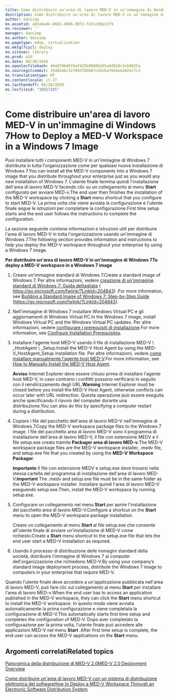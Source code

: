 ```yaml
---
title: Come distribuire un'area di lavoro MED-V in un'immagine di Windows 7
description: Come distribuire un'area di lavoro MED-V in un'immagine di Windows 7
author: dansimp
ms.assetid: a83aba4e-8681-4906-9872-f431c0bb15f9
ms.reviewer: ''
manager: dansimp
ms.author: dansimp
ms.pagetype: mdop, virtualization
ms.mktglfcycl: deploy
ms.sitesec: library
ms.prod: w10
ms.date: 08/30/2016
ms.openlocfilehash: 49dd796d6f6af425b9000b595a0d828c3cb0035a
ms.sourcegitcommit: 354664bc527d93f80687cd2eba70d1eea024c7c3
ms.translationtype: MT
ms.contentlocale: it-IT
ms.lasthandoff: 06/26/2020
ms.locfileid: "10827285"
---
```

# <span data-ttu-id="362ac-103">Come distribuire un'area di lavoro MED-V in un'immagine di Windows 7</span><span class="sxs-lookup"><span data-stu-id="362ac-103">How to Deploy a MED-V Workspace in a Windows 7 Image</span></span>


<span data-ttu-id="362ac-104">Puoi installare tutti i componenti MED-V in un'immagine di Windows 7 distribuita in tutta l'organizzazione come per qualsiasi nuova installazione di Windows 7.</span><span class="sxs-lookup"><span data-stu-id="362ac-104">You can install all the MED-V components into a Windows 7 image that you distribute throughout your enterprise just as you would any new installation of Windows 7.</span></span> <span data-ttu-id="362ac-105">L'utente finale termina quindi l'installazione dell'area di lavoro MED-V facendo clic su un collegamento al menu **Start** configurato per avviare MED-v.</span><span class="sxs-lookup"><span data-stu-id="362ac-105">The end user then finishes the installation of the MED-V workspace by clicking a **Start** menu shortcut that you configure to start MED-V.</span></span> <span data-ttu-id="362ac-106">La prima volta che viene avviata la configurazione e l'utente finale segue le istruzioni per completare la configurazione.</span><span class="sxs-lookup"><span data-stu-id="362ac-106">First time setup starts and the end user follows the instructions to complete the configuration.</span></span>

<span data-ttu-id="362ac-107">La sezione seguente contiene informazioni e istruzioni utili per distribuire l'area di lavoro MED-V in tutta l'organizzazione usando un'immagine di Windows 7.</span><span class="sxs-lookup"><span data-stu-id="362ac-107">The following section provides information and instructions to help you deploy the MED-V workspace throughout your enterprise by using a Windows 7 image.</span></span>

**<span data-ttu-id="362ac-108">Per distribuire un'area di lavoro MED-V in un'immagine di Windows 7</span><span class="sxs-lookup"><span data-stu-id="362ac-108">To deploy a MED-V workspace in a Windows 7 image</span></span>**

1.  <span data-ttu-id="362ac-109">Creare un'immagine standard di Windows 7.</span><span class="sxs-lookup"><span data-stu-id="362ac-109">Create a standard image of Windows 7.</span></span> <span data-ttu-id="362ac-110">Per altre informazioni, vedere [creazione di un'immagine standard di Windows 7: Guida dettagliata](https://go.microsoft.com/fwlink/?LinkId=204843) ( https://go.microsoft.com/fwlink/?LinkId=204843) .</span><span class="sxs-lookup"><span data-stu-id="362ac-110">For more information, see [Building a Standard Image of Windows 7: Step-by-Step Guide](https://go.microsoft.com/fwlink/?LinkId=204843) (https://go.microsoft.com/fwlink/?LinkId=204843).</span></span>

2.  <span data-ttu-id="362ac-111">Nell'immagine di Windows 7 installare Windows Virtual PC e gli aggiornamenti di Windows Virtual PC.</span><span class="sxs-lookup"><span data-stu-id="362ac-111">In the Windows 7 image, install Windows Virtual PC and the Windows Virtual PC updates.</span></span> <span data-ttu-id="362ac-112">Per altre informazioni, vedere [configurare i prerequisiti di installazione](configure-installation-prerequisites.md).</span><span class="sxs-lookup"><span data-stu-id="362ac-112">For more information, see [Configure Installation Prerequisites](configure-installation-prerequisites.md).</span></span>

3.  <span data-ttu-id="362ac-113">Installare l'agente host MED-V usando il file di installazione MED-V \ _HostAgent \ _Setup.</span><span class="sxs-lookup"><span data-stu-id="362ac-113">Install the MED-V Host Agent by using the MED-V\_HostAgent\_Setup installation file.</span></span> <span data-ttu-id="362ac-114">Per altre informazioni, vedere [come installare manualmente l'agente host MED-V](how-to-manually-install-the-med-v-host-agent.md).</span><span class="sxs-lookup"><span data-stu-id="362ac-114">For more information, see [How to Manually Install the MED-V Host Agent](how-to-manually-install-the-med-v-host-agent.md).</span></span>

    <span data-ttu-id="362ac-115">**Avviso**  Internet Explorer deve essere chiuso prima di installare l'agente host MED-V, in caso contrario i conflitti possono verificarsi in seguito con il reindirizzamento degli URL.</span><span class="sxs-lookup"><span data-stu-id="362ac-115">**Warning** Internet Explorer must be closed before you install the MED-V Host Agent, otherwise conflicts can occur later with URL redirection.</span></span> <span data-ttu-id="362ac-116">Questa operazione può essere eseguita anche specificando il riavvio del computer durante una distribuzione.</span><span class="sxs-lookup"><span data-stu-id="362ac-116">You can also do this by specifying a computer restart during a distribution.</span></span>

     

4.  <span data-ttu-id="362ac-117">Copiare i file del pacchetto dell'area di lavoro MED-V nell'immagine di Windows 7.</span><span class="sxs-lookup"><span data-stu-id="362ac-117">Copy the MED-V workspace package files to the Windows 7 image.</span></span> <span data-ttu-id="362ac-118">I file del pacchetto area di lavoro MED-V sono il programma di installazione dell'area di lavoro MED-V, il file con estensione MEDV e il file setup.exe creato tramite **Packager area di lavoro MED-v**.</span><span class="sxs-lookup"><span data-stu-id="362ac-118">The MED-V workspace package files are the MED-V workspace installer, .medv file, and setup.exe file that you created by using the **MED-V Workspace Packager**.</span></span>

    <span data-ttu-id="362ac-119">**Importante**  Il file con estensione MEDV e setup.exe deve trovarsi nella stessa cartella del programma di installazione dell'area di lavoro MED-V.</span><span class="sxs-lookup"><span data-stu-id="362ac-119">**Important** The .medv and setup.exe file must be in the same folder as the MED-V workspace installer.</span></span> <span data-ttu-id="362ac-120">Installare quindi l'area di lavoro MED-V eseguendo setup.exe.</span><span class="sxs-lookup"><span data-stu-id="362ac-120">Then, install the MED-V workspace by running setup.exe.</span></span>

     

5.  <span data-ttu-id="362ac-121">Configurare un collegamento nel menu **Start** per aprire l'installazione del pacchetto area di lavoro MED-V.</span><span class="sxs-lookup"><span data-stu-id="362ac-121">Configure a shortcut on the **Start** menu to open the MED-V workspace package installation.</span></span>

    <span data-ttu-id="362ac-122">Creare un collegamento al menu **Start** al file setup.exe che consente all'utente finale di avviare un'installazione di MED-V come richiesto.</span><span class="sxs-lookup"><span data-stu-id="362ac-122">Create a **Start** menu shortcut to the setup.exe file that lets the end user start a MED-V installation as required.</span></span>

6.  <span data-ttu-id="362ac-123">Usando il processo di distribuzione delle immagini standard della società, distribuire l'immagine di Windows 7 ai computer dell'organizzazione che richiedono MED-V.</span><span class="sxs-lookup"><span data-stu-id="362ac-123">By using your company’s standard image deployment process, distribute the Windows 7 image to computers in your enterprise that require MED-V.</span></span>

<span data-ttu-id="362ac-124">Quando l'utente finale deve accedere a un'applicazione pubblicata nell'area di lavoro MED-V, può fare clic sul collegamento al menu **Start** per installare l'area di lavoro MED-v.</span><span class="sxs-lookup"><span data-stu-id="362ac-124">When the end user has to access an application published in the MED-V workspace, they can click the **Start** menu shortcut to install the MED-V workspace.</span></span> <span data-ttu-id="362ac-125">In questo modo viene avviata automaticamente la prima configurazione e viene completata la configurazione di MED-V.</span><span class="sxs-lookup"><span data-stu-id="362ac-125">This automatically starts first time setup and completes the configuration of MED-V.</span></span> <span data-ttu-id="362ac-126">Dopo aver completato la configurazione per la prima volta, l'utente finale può accedere alle applicazioni MED-V nel menu **Start** .</span><span class="sxs-lookup"><span data-stu-id="362ac-126">After first time setup is complete, the end user can access the MED-V applications on the **Start** menu.</span></span>

## <span data-ttu-id="362ac-127">Argomenti correlati</span><span class="sxs-lookup"><span data-stu-id="362ac-127">Related topics</span></span>


[<span data-ttu-id="362ac-128">Panoramica della distribuzione di MED-V 2.0</span><span class="sxs-lookup"><span data-stu-id="362ac-128">MED-V 2.0 Deployment Overview</span></span>](med-v-20-deployment-overview.md)

[<span data-ttu-id="362ac-129">Come distribuire un'area di lavoro MED-V con un sistema di distribuzione elettronica del software</span><span class="sxs-lookup"><span data-stu-id="362ac-129">How to Deploy a MED-V Workspace Through an Electronic Software Distribution System</span></span>](how-to-deploy-a-med-v-workspace-through-an-electronic-software-distribution-system.md)

 

 





